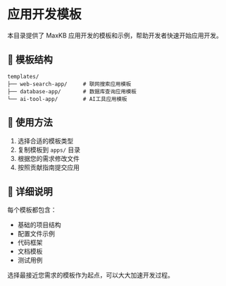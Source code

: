 # 应用开发模板

本目录提供了 MaxKB 应用开发的模板和示例，帮助开发者快速开始应用开发。

## 📁 模板结构

```
templates/
├── web-search-app/     # 联网搜索应用模板
├── database-app/       # 数据库查询应用模板
└── ai-tool-app/        # AI工具应用模板
```

## 🔧 使用方法

1. 选择合适的模板类型
2. 复制模板到 `apps/` 目录
3. 根据您的需求修改文件
4. 按照贡献指南提交应用

## 📖 详细说明

每个模板都包含：
- 基础的项目结构
- 配置文件示例
- 代码框架
- 文档模板
- 测试用例

选择最接近您需求的模板作为起点，可以大大加速开发过程。